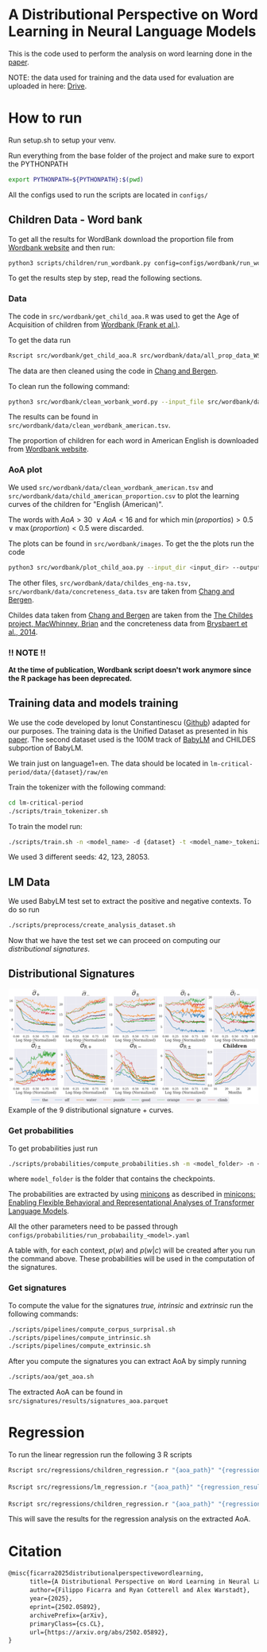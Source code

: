# A Distributional Perspective on Word Learning in Neural Language Models

This is the code used to perform the analysis on word learning done in the [paper]().

NOTE: the data used for training and the data used for evaluation are uploaded in here: [Drive](https://drive.google.com/drive/folders/1nrxxOX70R0S91b4Wdu3Ecd2Q1oOz0lKp?usp=sharing).

# How to run
Run setup.sh to setup your venv.

Run everything from the base folder of the project and make sure to export the PYTHONPATH

```bash
export PYTHONPATH=${PYTHONPATH}:$(pwd)
```

All the configs used to run the scripts are located in `configs/`

## Children Data - Word bank

To get all the results for WordBank download the proportion file from [Wordbank website](http://wordbank.stanford.edu/data/?name=item_data) and then run:

```bash
python3 scripts/children/run_wordbank.py config=configs/wordbank/run_wordbank.yaml
```


To get the results step by step, read the following sections.


### Data

The code in `src/wordbank/get_child_aoa.R` was used to get the Age of Acquisition of children from [Wordbank (Frank et al.)](https://www.cambridge.org/core/journals/journal-of-child-language/article/abs/wordbank-an-open-repository-for-developmental-vocabulary-data/977D930531B5318CA976CD8582D9F401).

To get the data run

```bash
Rscript src/wordbank/get_child_aoa.R src/wordbank/data/all_prop_data_WS_hex.tsv
```



The data are then cleaned using the code in [Chang and Bergen](https://github.com/tylerachang/word-acquisition-language-models/blob/main/scripts/clean_wordbank_words.py).

To clean run the following command:

```bash
python3 src/wordbank/clean_worbank_word.py --input_file src/wordbank/data/all_prop_data_WS_hex.tsv  --output_file src/wordbank/data/clean_wordbank_american.tsv
```

The results can be found in `src/wordbank/data/clean_wordbank_american.tsv`.

The proportion of children for each word in American English is downloaded from [Wordbank website](http://wordbank.stanford.edu/data/?name=item_data).


### AoA plot

We used `src/wordbank/data/clean_wordbank_american.tsv` and `src/wordbank/data/child_american_proportion.csv` to plot the learning curves of the children for  "English (American)".

The words with $AoA \gt 30 \ \vee AoA \lt 16$ and for which $\min(proportios) \gt 0.5 \vee \max(proportion) \lt 0.5$ were discarded.

The plots can be found in `src/wordbank/images`. To get the the plots run the code

```bash
python3 src/wordbank/plot_child_aoa.py --input_dir <input_dir> --output_dir <output_dir>
```

The other files, 
`src/wordbank/data/childes_eng-na.tsv, src/wordbank/data/concreteness_data.tsv`
are taken from [Chang and Bergen](https://github.com/tylerachang/word-acquisition-language-models/blob/main/scripts/clean_wordbank_words.py).


Childes data taken from [Chang and Bergen](https://github.com/tylerachang/word-acquisition-language-models/blob/main/scripts/clean_wordbank_words.py) are taken from the [The Childes project, MacWhinney, Brian](https://childes.talkbank.org) and the concreteness data from [Brysbaert et al., 2014](https://link.springer.com/article/10.3758/s13428-013-0403-5).


### !! NOTE !!
**At the time of publication, Wordbank script doesn't work anymore since the R package has been deprecated.**


## Training data and models training

We use the code developed by Ionut Constantinescu ([Github](https://github.com/iconstantinescu/lm-critical-period)) adapted for our purposes.
The training data is the Unified Dataset as presented in his [paper](https://arxiv.org/abs/2407.19325). The second dataset used is the 100M track of [BabyLM](https://babylm.github.io) and CHILDES subportion of BabyLM.


We train just on language1=en. The data should be located in `lm-critical-period/data/{dataset}/raw/en`

Train the tokenizer with the following command:
```bash
cd lm-critical-period
./scripts/train_tokenizer.sh
```
To train the model run:

```bash 
./scripts/train.sh -n <model_name> -d {dataset} -t <model_name>_tokenizer -f <config_file> -s <seed>
```

We used 3 different seeds: 42, 123, 28053.

## LM Data

We used BabyLM test set to extract the positive and negative contexts. To do so run 
```bash
./scripts/preprocess/create_analysis_dataset.sh
```

Now that we have the test set we can proceed on computing our *distributional signatures*.

## Distributional Signatures

![](paper/figures/specific_words/specific_words.png)
Example of the 9 distributional signature + curves.

### Get probabilities

To get probabilities just run
```bash
./scripts/probabilities/compute_probabilities.sh -m <model_folder> -n <model_name> -s <seed>
```

where `model_folder` is the folder that contains the checkpoints.

The probabilities are extracted by using [minicons](https://github.com/kanishkamisra/minicons) as described in [minicons: Enabling Flexible Behavioral and Representational Analyses of Transformer Language Models](https://arxiv.org/abs/2203.13112).

All the other parameters need to be passed through `configs/probabilities/run_probabaility_<model>.yaml`

A table with, for each context, $p(w)$ and $p(w|c)$ will be created after you run the command above. These probabilities will be used in the computation of the signatures.


### Get signatures

To compute the value for the signatures *true, intrinsic* and *extrinsic* run the following commands:

```bash
./scripts/pipelines/compute_corpus_surprisal.sh
./scripts/pipelines/compute_intrinsic.sh
./scripts/pipelines/compute_extrinsic.sh
```

After you compute the signatures you can extract AoA by simply running
```bash
./scripts/aoa/get_aoa.sh
```
The extracted AoA can be found in `src/signatures/results/signatures_aoa.parquet`

# Regression
To run the linear regression run the following 3 R scripts
```bash
Rscript src/regressions/children_regression.r "{aoa_path}" "{regression_results}/children_regression.csv" "{regression_results}/acquired_words_children.csv"

Rscript src/regressions/lm_regression.r "{aoa_path}" "{regression_results}/lm_regression.csv" "{regression_results}/acquired_words_lm.csv" "{regression_results}/converged_words_lm.csv"  "{regression_results}/lm_regression_results.csv"

Rscript src/regressions/children_regression.r "{aoa_path}" "{regression_results}/lm_to_children_regression.csv" "{regression_results}/lm_to_children_regression_results.csv" 
```
This will save the results for the regression analysis on the extracted AoA.

# Citation

```tex
@misc{ficarra2025distributionalperspectivewordlearning,
      title={A Distributional Perspective on Word Learning in Neural Language Models}, 
      author={Filippo Ficarra and Ryan Cotterell and Alex Warstadt},
      year={2025},
      eprint={2502.05892},
      archivePrefix={arXiv},
      primaryClass={cs.CL},
      url={https://arxiv.org/abs/2502.05892}, 
}
```
